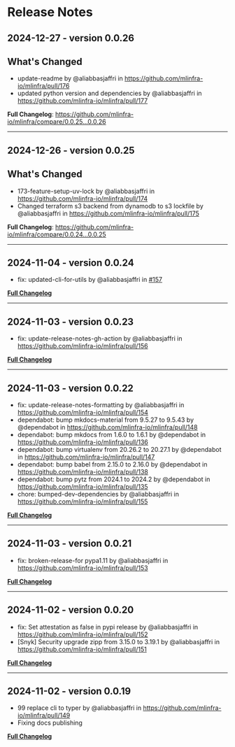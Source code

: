# Release Notes

## 2024-12-27 - version 0.0.26
## What's Changed
* update-readme by @aliabbasjaffri in https://github.com/mlinfra-io/mlinfra/pull/176
* updated python version and dependencies by @aliabbasjaffri in https://github.com/mlinfra-io/mlinfra/pull/177


**Full Changelog**: https://github.com/mlinfra-io/mlinfra/compare/0.0.25...0.0.26

---

## 2024-12-26 - version 0.0.25
## What's Changed
* 173-feature-setup-uv-lock by @aliabbasjaffri in https://github.com/mlinfra-io/mlinfra/pull/174
* Changed terraform s3 backend from dynamodb to s3 lockfile by @aliabbasjaffri in https://github.com/mlinfra-io/mlinfra/pull/175


**Full Changelog**: https://github.com/mlinfra-io/mlinfra/compare/0.0.24...0.0.25

---

## 2024-11-04 - version 0.0.24

* fix: updated-cli-for-utils by @aliabbasjaffri in [#157](https://github.com/mlinfra-io/mlinfra/pull/157)


[**Full Changelog**](https://github.com/mlinfra-io/mlinfra/compare/0.0.23...0.0.24)

---

## 2024-11-03 - version 0.0.23

* fix: update-release-notes-gh-action by @aliabbasjaffri in https://github.com/mlinfra-io/mlinfra/pull/156


[**Full Changelog**](https://github.com/mlinfra-io/mlinfra/compare/0.0.22...0.0.23)

---

## 2024-11-03 - version 0.0.22

* fix: update-release-notes-formatting by @aliabbasjaffri in https://github.com/mlinfra-io/mlinfra/pull/154
* dependabot: bump mkdocs-material from 9.5.27 to 9.5.43 by @dependabot in https://github.com/mlinfra-io/mlinfra/pull/148
* dependabot: bump mkdocs from 1.6.0 to 1.6.1 by @dependabot in https://github.com/mlinfra-io/mlinfra/pull/136
* dependabot: bump virtualenv from 20.26.2 to 20.27.1 by @dependabot in https://github.com/mlinfra-io/mlinfra/pull/147
* dependabot: bump babel from 2.15.0 to 2.16.0 by @dependabot in https://github.com/mlinfra-io/mlinfra/pull/138
* dependabot: bump pytz from 2024.1 to 2024.2 by @dependabot in https://github.com/mlinfra-io/mlinfra/pull/135
* chore: bumped-dev-dependencies by @aliabbasjaffri in https://github.com/mlinfra-io/mlinfra/pull/155


[**Full Changelog**](https://github.com/mlinfra-io/mlinfra/compare/0.0.21...0.0.22)

---

## 2024-11-03 - version 0.0.21

* fix: broken-release-for pypa1.11 by @aliabbasjaffri in https://github.com/mlinfra-io/mlinfra/pull/153


[**Full Changelog**](https://github.com/mlinfra-io/mlinfra/compare/0.0.20...0.0.21)

---

## 2024-11-02 - version 0.0.20

* fix: Set attestation as false in pypi release by @aliabbasjaffri in https://github.com/mlinfra-io/mlinfra/pull/152
* [Snyk] Security upgrade zipp from 3.15.0 to 3.19.1 by @aliabbasjaffri in https://github.com/mlinfra-io/mlinfra/pull/151


[**Full Changelog**](https://github.com/mlinfra-io/mlinfra/compare/0.0.19...0.0.20)

---

##  2024-11-02 - version 0.0.19

* 99 replace cli to typer by @aliabbasjaffri in https://github.com/mlinfra-io/mlinfra/pull/149
* Fixing docs publishing


[**Full Changelog**](https://github.com/mlinfra-io/mlinfra/compare/0.0.18...0.0.19)
